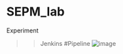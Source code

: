 # SEPM_lab
Experiment

>>Jenkins
#Pipeline
![image](https://user-images.githubusercontent.com/98691410/221517142-cfb26bac-49df-4bc7-bdaa-4a4026000604.png)
>>
